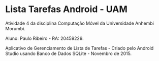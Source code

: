 # Lista Tarefas Android - UAM

Atividade 4 da disciplina Computação Móvel da Universidade Anhembi Morumbi.

Aluno: Paulo Ribeiro - RA: 20459229.

Aplicativo de Gerenciamento de Lista de Tarefas - Criado pelo Android Studio usando Banco de Dados SQLite - Novembro de 2015.

